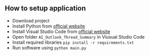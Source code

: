 ## How to setup application

- Download project
- Install Python from [official website](https://www.python.org/)
- Install Visual Studio Code from [official website](https://code.visualstudio.com/)
- Open folder `AI_Outlook_Thread_Summary` in Viusual Studio Code
- Install required libraries `pip install -r requirements.txt`
- Run software using `python main.py`
